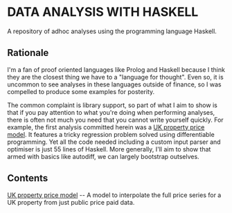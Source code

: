 # DATA ANALYSIS WITH HASKELL

A repository of adhoc analyses using the programming
language Haskell.

## Rationale

I'm a fan of proof oriented languages like Prolog and
Haskell because I think they are the closest thing 
we have to a "language for thought". Even so, it is
uncommon to see analyses in these languages outside
of finance, so I was compelled to produce some examples
for posterity.

The common complaint is library support, so part of
what I aim to show is that if you pay attention to what
you're doing when performing analyses, there is often
not much you need that you cannot write yourself quickly.
For example, the first analysis committed herein was a
[UK property price model](uk-property/). It features a
tricky regression problem solved using differentiable
programming. Yet all the code needed including a custom
input parser and optimiser is just 55 lines of Haskell.
More generally, I'll aim to show that armed with basics
like autodiff, we can largely bootstrap outselves.

## Contents

[UK property price model](uk-property/) -- A model to 
interpolate the full price series for a UK property from
just public price paid data.
